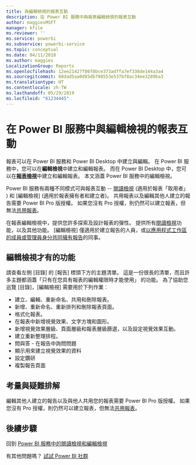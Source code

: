 ```yaml
---
title: 與編輯檢視的報表互動
description: 在 Power BI 服務中與報表編輯檢視的報表互動
author: maggiesMSFT
manager: kfile
ms.reviewer: ''
ms.service: powerbi
ms.subservice: powerbi-service
ms.topic: conceptual
ms.date: 04/11/2018
ms.author: maggies
LocalizationGroup: Reports
ms.openlocfilehash: 12ee21427f06f0bce373adffa7ef336de144a3a4
ms.sourcegitcommit: 60dad5aa0d85db790553e537bf8ac34ee3289ba3
ms.translationtype: HT
ms.contentlocale: zh-TW
ms.lasthandoff: 05/29/2019
ms.locfileid: "61234445"
---
```

# <a name="interact-with-a-report-in-editing-view-in-power-bi-service"></a>在 Power BI 服務中與編輯檢視的報表互動
報表可以在 Power BI 服務和 Power BI Desktop 中建立與編輯。 在 Power BI 服務中，您可以在**編輯檢視**中建立和編輯報表。 而在 Power BI Desktop 中，您可以在[**報表檢視**](desktop-report-view.md)中建立和編輯報表。 本文涵蓋 Power BI 服務中的編輯檢視。 

Power BI 服務有兩種不同模式可與報表互動 -- [閱讀檢視](consumer/end-user-reading-view.md) (適用於報表「取用者」  ) 和 [編輯檢視] (適用於報表擁有者和建立者)。  共用報表以及編輯其他人建立的報告需要 Power BI Pro 版授權。 如果您沒有 Pro 授權，則仍然可以建立報表，但無法[共用報表](service-share-reports.md)。    

在報表編輯檢視中，提供您許多探索及設計報表的彈性。 提供所有[閱讀檢視](consumer/end-user-reading-view.md)功能，以及其他功能。 [編輯檢視] 僅適用於建立報告的人員，或[以應用程式工作區的成員或管理員身分共同擁有報告](service-create-distribute-apps.md)的同事。

## <a name="functionality-only-available-in-editing-view"></a>編輯檢視才有的功能
請查看左側 [目錄] 的 [報告]  標頭下方的主題清單。 這是一份很長的清單，而且許多主題都涵蓋「只有在您具有報表的編輯權限時才能使用」  的功能。  為了協助您巡覽 [目錄]，[編輯檢視] 需要用於下列作業︰

* 建立、編輯、重新命名、共用和刪除報表。
* 新增、重新命名、重新排列和刪除報表頁面。
* 格式化報表。
* 在報表中新增視覺效果、文字方塊和圖形。
* 新增視覺效果層級、頁面層級和報表層級篩選，以及設定視覺效果互動。
* 建立重新整理排程。
* 問與答 - 在報告中詢問問題
* 顯示用來建立視覺效果的資料 
* 設定鑽研
* 複製報告頁面

## <a name="considerations-and-troubleshooting"></a>考量與疑難排解
編輯其他人建立的報告以及與他人共用您的報表需要 Power BI Pro 版授權。  如果您沒有 Pro 授權，則仍然可以建立報表，但無法[共用報表](service-share-reports.md)。


## <a name="next-steps"></a>後續步驟
回到 [Power BI 服務中的閱讀檢視和編輯檢視](consumer/end-user-reading-view.md)

有其他問題嗎？ [試試 Power BI 社群](http://community.powerbi.com/)

